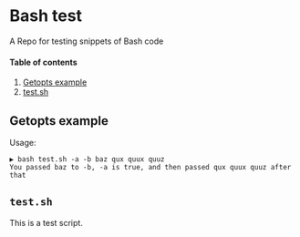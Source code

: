 # Bash test

A Repo for testing snippets of Bash code

#### Table of contents

1. [Getopts example](#getopts-example)
2. [test.sh](#`test.sh`)

## Getopts example

Usage:

~~~ text
▶ bash test.sh -a -b baz qux quux quuz
You passed baz to -b, -a is true, and then passed qux quux quuz after that
~~~

## `test.sh`

This is a test script.
